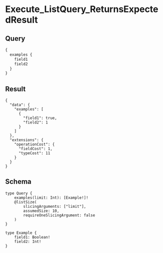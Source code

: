# Execute_ListQuery_ReturnsExpectedResult

## Query

```graphql
{
  examples {
    field1
    field2
  }
}
```

## Result

```text
{
  "data": {
    "examples": [
      {
        "field1": true,
        "field2": 1
      }
    ]
  },
  "extensions": {
    "operationCost": {
      "fieldCost": 1,
      "typeCost": 11
    }
  }
}
```

## Schema

```text
type Query {
    examples(limit: Int): [Example!]!
    @listSize(
        slicingArguments: ["limit"],
        assumedSize: 10,
        requireOneSlicingArgument: false
    )
}

type Example {
    field1: Boolean!
    field2: Int!
}
```

